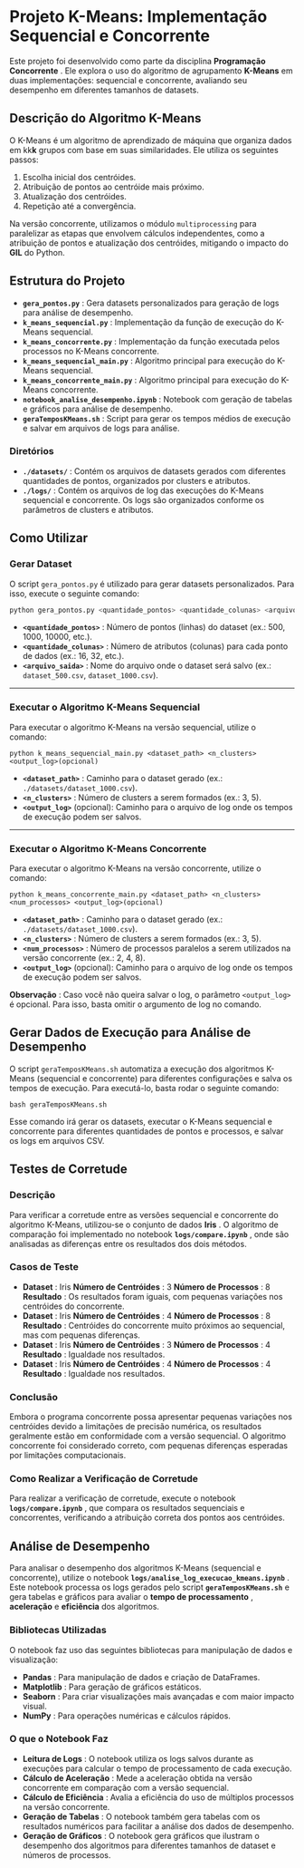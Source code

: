 # **Projeto K-Means: Implementação Sequencial e Concorrente**

Este projeto foi desenvolvido como parte da disciplina  **Programação Concorrente** . Ele explora o uso do algoritmo de agrupamento **K-Means** em duas implementações: sequencial e concorrente, avaliando seu desempenho em diferentes tamanhos de datasets.

## **Descrição do Algoritmo K-Means**

O K-Means é um algoritmo de aprendizado de máquina que organiza dados em kk**k** grupos com base em suas similaridades. Ele utiliza os seguintes passos:

1. Escolha inicial dos centróides.
2. Atribuição de pontos ao centróide mais próximo.
3. Atualização dos centróides.
4. Repetição até a convergência.

Na versão concorrente, utilizamos o módulo `multiprocessing` para paralelizar as etapas que envolvem cálculos independentes, como a atribuição de pontos e atualização dos centróides, mitigando o impacto do **GIL** do Python.

## **Estrutura do Projeto**

* **`gera_pontos.py`** : Gera datasets personalizados para geração de logs para análise de desempenho.
* **`k_means_sequencial.py`** : Implementação da função de execução do K-Means sequencial.
* **`k_means_concorrente.py`** : Implementação da função executada pelos processos no K-Means concorrente.
* **`k_means_sequencial_main.py`** : Algoritmo principal para execução do K-Means sequencial.
* **`k_means_concorrente_main.py`** : Algoritmo principal para execução do K-Means concorrente.
* **`notebook_analise_desempenho.ipynb`** : Notebook com geração de tabelas e gráficos para análise de desempenho.
* **`geraTemposKMeans.sh`** : Script para gerar os tempos médios de execução e salvar em arquivos de logs para análise.

### **Diretórios**

* **`./datasets/`** : Contém os arquivos de datasets gerados com diferentes quantidades de pontos, organizados por clusters e atributos.
* **`./logs/`** : Contém os arquivos de log das execuções do K-Means sequencial e concorrente. Os logs são organizados conforme os parâmetros de clusters e atributos.

## **Como Utilizar**

### **Gerar Dataset**

O script `gera_pontos.py` é utilizado para gerar datasets personalizados. Para isso, execute o seguinte comando:

```bash
python gera_pontos.py <quantidade_pontos> <quantidade_colunas> <arquivo_saida>
```

* **`<quantidade_pontos>`** : Número de pontos (linhas) do dataset (ex.: 500, 1000, 10000, etc.).
* **`<quantidade_colunas>`** : Número de atributos (colunas) para cada ponto de dados (ex.: 16, 32, etc.).
* **`<arquivo_saida>`** : Nome do arquivo onde o dataset será salvo (ex.: `dataset_500.csv`, `dataset_1000.csv`).

---

### **Executar o Algoritmo K-Means Sequencial**

Para executar o algoritmo K-Means na versão sequencial, utilize o comando:

```
python k_means_sequencial_main.py <dataset_path> <n_clusters> <output_log>(opcional)
```

* **`<dataset_path>`** : Caminho para o dataset gerado (ex.: `./datasets/dataset_1000.csv`).
* **`<n_clusters>`** : Número de clusters a serem formados (ex.: 3, 5).
* **`<output_log>`** (opcional): Caminho para o arquivo de log onde os tempos de execução podem ser salvos.

---

### **Executar o Algoritmo K-Means Concorrente**

Para executar o algoritmo K-Means na versão concorrente, utilize o comando:

```
python k_means_concorrente_main.py <dataset_path> <n_clusters> <num_processos> <output_log>(opcional)
```

* **`<dataset_path>`** : Caminho para o dataset gerado (ex.: `./datasets/dataset_1000.csv`).
* **`<n_clusters>`** : Número de clusters a serem formados (ex.: 3, 5).
* **`<num_processos>`** : Número de processos paralelos a serem utilizados na versão concorrente (ex.: 2, 4, 8).
* **`<output_log>`** (opcional): Caminho para o arquivo de log onde os tempos de execução podem ser salvos.

 **Observação** : Caso você não queira salvar o log, o parâmetro `<output_log>` é opcional. Para isso, basta omitir o argumento de log no comando.

## **Gerar Dados de Execução para Análise de Desempenho**

O script `geraTemposKMeans.sh` automatiza a execução dos algoritmos K-Means (sequencial e concorrente) para diferentes configurações e salva os tempos de execução. Para executá-lo, basta rodar o seguinte comando:

```
bash geraTemposKMeans.sh
```

Esse comando irá gerar os datasets, executar o K-Means sequencial e concorrente para diferentes quantidades de pontos e processos, e salvar os logs em arquivos CSV.

## **Testes de Corretude**

### **Descrição**

Para verificar a corretude entre as versões sequencial e concorrente do algoritmo K-Means, utilizou-se o conjunto de dados  **Iris** . O algoritmo de comparação foi implementado no notebook  **`logs/compare.ipynb`** , onde são analisadas as diferenças entre os resultados dos dois métodos.

### **Casos de Teste**

* **Dataset** : Iris
  **Número de Centróides** : 3
  **Número de Processos** : 8
  **Resultado** : Os resultados foram iguais, com pequenas variações nos centróides do concorrente.
* **Dataset** : Iris
  **Número de Centróides** : 4
  **Número de Processos** : 8
  **Resultado** : Centróides do concorrente muito próximos ao sequencial, mas com pequenas diferenças.
* **Dataset** : Iris
  **Número de Centróides** : 3
  **Número de Processos** : 4
  **Resultado** : Igualdade nos resultados.
* **Dataset** : Iris
  **Número de Centróides** : 4
  **Número de Processos** : 4
  **Resultado** : Igualdade nos resultados.

### **Conclusão**

Embora o programa concorrente possa apresentar pequenas variações nos centróides devido a limitações de precisão numérica, os resultados geralmente estão em conformidade com a versão sequencial. O algoritmo concorrente foi considerado correto, com pequenas diferenças esperadas por limitações computacionais.

### **Como Realizar a Verificação de Corretude**

Para realizar a verificação de corretude, execute o notebook  **`logs/compare.ipynb`** , que compara os resultados sequenciais e concorrentes, verificando a atribuição correta dos pontos aos centróides.

## **Análise de Desempenho**

Para analisar o desempenho dos algoritmos K-Means (sequencial e concorrente), utilize o notebook  **`logs/analise_log_execucao_kmeans.ipynb`** . Este notebook processa os logs gerados pelo script **`geraTemposKMeans.sh`** e gera tabelas e gráficos para avaliar o  **tempo de processamento** , **aceleração** e **eficiência** dos algoritmos.

### **Bibliotecas Utilizadas**

O notebook faz uso das seguintes bibliotecas para manipulação de dados e visualização:

* **Pandas** : Para manipulação de dados e criação de DataFrames.
* **Matplotlib** : Para geração de gráficos estáticos.
* **Seaborn** : Para criar visualizações mais avançadas e com maior impacto visual.
* **NumPy** : Para operações numéricas e cálculos rápidos.

### **O que o Notebook Faz**

* **Leitura de Logs** : O notebook utiliza os logs salvos durante as execuções para calcular o tempo de processamento de cada execução.
* **Cálculo de Aceleração** : Mede a aceleração obtida na versão concorrente em comparação com a versão sequencial.
* **Cálculo de Eficiência** : Avalia a eficiência do uso de múltiplos processos na versão concorrente.
* **Geração de Tabelas** : O notebook também gera tabelas com os resultados numéricos para facilitar a análise dos dados de desempenho.
* **Geração de Gráficos** : O notebook gera gráficos que ilustram o desempenho dos algoritmos para diferentes tamanhos de dataset e números de processos.

